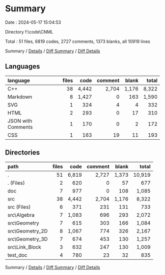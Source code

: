 # Summary

Date : 2024-05-17 15:04:53

Directory f:\\code\\CNML

Total : 51 files,  6819 codes, 2727 comments, 1373 blanks, all 10919 lines

Summary / [Details](details.md) / [Diff Summary](diff.md) / [Diff Details](diff-details.md)

## Languages
| language | files | code | comment | blank | total |
| :--- | ---: | ---: | ---: | ---: | ---: |
| C++ | 38 | 4,442 | 2,704 | 1,176 | 8,322 |
| Markdown | 8 | 1,427 | 0 | 163 | 1,590 |
| SVG | 1 | 324 | 4 | 4 | 332 |
| HTML | 2 | 293 | 0 | 17 | 310 |
| JSON with Comments | 1 | 170 | 0 | 2 | 172 |
| CSS | 1 | 163 | 19 | 11 | 193 |

## Directories
| path | files | code | comment | blank | total |
| :--- | ---: | ---: | ---: | ---: | ---: |
| . | 51 | 6,819 | 2,727 | 1,373 | 10,919 |
| . (Files) | 2 | 620 | 0 | 57 | 677 |
| doc | 7 | 977 | 0 | 108 | 1,085 |
| src | 38 | 4,442 | 2,704 | 1,176 | 8,322 |
| src (Files) | 6 | 371 | 231 | 131 | 733 |
| src\\Algebra | 7 | 1,083 | 696 | 293 | 2,072 |
| src\\Geometry | 7 | 615 | 303 | 166 | 1,084 |
| src\\Geometry_2D | 8 | 1,067 | 774 | 326 | 2,167 |
| src\\Geometry_3D | 7 | 674 | 453 | 130 | 1,257 |
| src\\Link_Block | 3 | 632 | 247 | 130 | 1,009 |
| test_doc | 4 | 780 | 23 | 32 | 835 |

Summary / [Details](details.md) / [Diff Summary](diff.md) / [Diff Details](diff-details.md)
